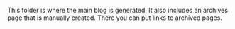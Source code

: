 This folder is where the main blog is generated. It also includes an archives page that is manually created. There you can put links to archived pages.